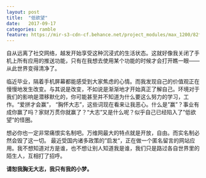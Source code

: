 ```yaml
---
layout: post
title:  "低欲望"
date:   2017-09-17
categories: ramble
feature: https://mir-s3-cdn-cf.behance.net/project_modules/max_1200/82f4cf43120551.57e3e594a2500.jpg
---
```

自从远离了社交网络，越发开始享受这种沉浸式的生活状态。这就好像我关闭了手机上所有应用的推送功能，只有在我想去使用某个功能的时候才会打开瞧一眼——从此世界变得清净了。

临近毕业，隔着手机屏幕都能感受到大家焦虑的心情。而我发现自己的价值观正在慢慢地发生改变。与其说是改变，不如说是渐渐地才开始真正了解自己。环境对于我们的影响是潜移默化的，你可能甚至并不知道为什么要这么努力的学习，工作。“爱拼才会赢”， “胸怀大志”，这些词现在看来让我恶心。什么是”赢”？事业有成你赢了吗？家财万贯你就赢了？“大志”又是什么呢？似乎自己已经陷入了”低欲望“的怪圈。

想必你也一定非常痛恨实名制吧。万维网最大的特点就是开放，自由。而实名制必然会毁了这一切。
最近受国内诸多政策的”启发“，正在做一个匿名留言的网站应用。我不想知道对方是谁，也不想让别人知道我是谁，我们只是路过各自世界里的陌生人，互相打了招呼。

__请恕我胸无大志，我只有我的小梦。__
